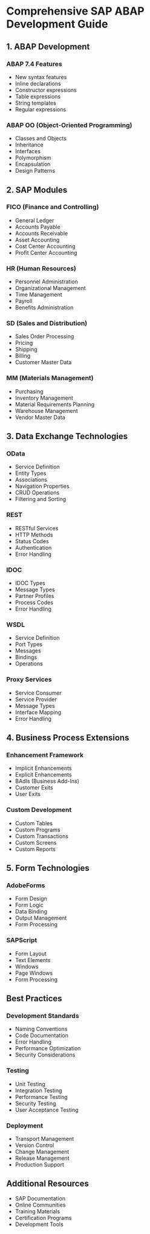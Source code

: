 # Comprehensive SAP ABAP Development Guide

## 1. ABAP Development

### ABAP 7.4 Features
- New syntax features
- Inline declarations
- Constructor expressions
- Table expressions
- String templates
- Regular expressions

### ABAP OO (Object-Oriented Programming)
- Classes and Objects
- Inheritance
- Interfaces
- Polymorphism
- Encapsulation
- Design Patterns

## 2. SAP Modules

### FICO (Finance and Controlling)
- General Ledger
- Accounts Payable
- Accounts Receivable
- Asset Accounting
- Cost Center Accounting
- Profit Center Accounting

### HR (Human Resources)
- Personnel Administration
- Organizational Management
- Time Management
- Payroll
- Benefits Administration

### SD (Sales and Distribution)
- Sales Order Processing
- Pricing
- Shipping
- Billing
- Customer Master Data

### MM (Materials Management)
- Purchasing
- Inventory Management
- Material Requirements Planning
- Warehouse Management
- Vendor Master Data

## 3. Data Exchange Technologies

### OData
- Service Definition
- Entity Types
- Associations
- Navigation Properties
- CRUD Operations
- Filtering and Sorting

### REST
- RESTful Services
- HTTP Methods
- Status Codes
- Authentication
- Error Handling

### IDOC
- IDOC Types
- Message Types
- Partner Profiles
- Process Codes
- Error Handling

### WSDL
- Service Definition
- Port Types
- Messages
- Bindings
- Operations

### Proxy Services
- Service Consumer
- Service Provider
- Message Types
- Interface Mapping
- Error Handling

## 4. Business Process Extensions

### Enhancement Framework
- Implicit Enhancements
- Explicit Enhancements
- BAdIs (Business Add-Ins)
- Customer Exits
- User Exits

### Custom Development
- Custom Tables
- Custom Programs
- Custom Transactions
- Custom Screens
- Custom Reports

## 5. Form Technologies

### AdobeForms
- Form Design
- Form Logic
- Data Binding
- Output Management
- Form Processing

### SAPScript
- Form Layout
- Text Elements
- Windows
- Page Windows
- Form Processing

## Best Practices

### Development Standards
- Naming Conventions
- Code Documentation
- Error Handling
- Performance Optimization
- Security Considerations

### Testing
- Unit Testing
- Integration Testing
- Performance Testing
- Security Testing
- User Acceptance Testing

### Deployment
- Transport Management
- Version Control
- Change Management
- Release Management
- Production Support

## Additional Resources
- SAP Documentation
- Online Communities
- Training Materials
- Certification Programs
- Development Tools 